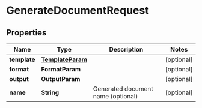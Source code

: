 

# GenerateDocumentRequest


## Properties

| Name | Type | Description | Notes |
|------------ | ------------- | ------------- | -------------|
|**template** | [**TemplateParam**](TemplateParam.md) |  |  [optional] |
|**format** | **FormatParam** |  |  [optional] |
|**output** | **OutputParam** |  |  [optional] |
|**name** | **String** | Generated document name (optional) |  [optional] |



